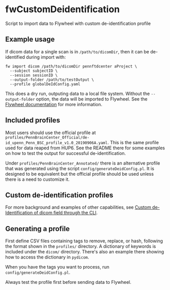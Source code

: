 # fwCustomDeidentification
Script to import data to Flywheel with custom de-identification profile

## Example usage 

If dicom data for a single scan is in `/path/to/dicomDir`, then it can
be de-identified during import with:

```
fw import dicom /path/to/dicomDir pennftdcenter aProject \
  --subject subjectID \
  --session sessionID \
  --output-folder /path/to/testOutput \
  --profile globalDeIdConfig.yaml
```

This does a dry run, outputing data to a local file system. Without
the `--output-folder` option, the data will be imported to
Flywheel. See the [Flywheel documentation](https://docs.flywheel.io/hc/en-us/articles/360008548134-CLI-Command-import-dicom-)
for more information.


## Included profiles

Most users should use the official profile at
`profiles/PennBrainCenter_Official/de-id_upenn_Penn_BSC_profile_v1.0_20190906A.yaml`. This
is the same profile used for data reaped from HUP6. See the README
there for some examples on how to test the output for successful
de-identification.

Under `profiles/PennBrainCenter_Annotated/` there is an alternative
profile that was generated using the script
`config/generateDeidConfig.pl`. It is designed to be equivalent but
the official profile should be used unless there is a need to
customize it.


## Custom de-identification profiles

For more background and examples of other capabilities, see [Custom
de-Identification of dicom field through the CLI](https://docs.flywheel.io/hc/en-us/articles/360008972493-Custom-de-Identification-of-dicom-field-through-the-CLI). 


## Generating a profile

First define CSV files containing tags to remove, replace, or hash,
following the format shown in the `profiles/` directory. A dictionary
of keywords is included under the `dicom/` directory. There's also an
example there showing how to access the dictionary in `pydicom`.

When you have the tags you want to process, run
`config/generateDeidConfig.pl`.

Always test the profile first before sending data to Flywheel.
